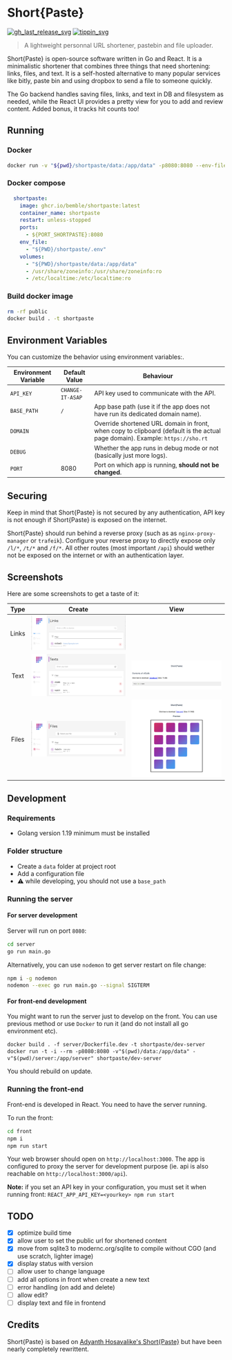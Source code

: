 # Short{Paste}

[![gh_last_release_svg]][gh_last_release_url]
[![tippin_svg]][tippin_url]

[gh_last_release_svg]: https://img.shields.io/github/v/release/bemble/shortpaste?sort=semver
[gh_last_release_url]: https://github.com/bemble/shortpaste/releases/latest

[tippin_svg]: https://img.shields.io/badge/donate-BuyMeACoffee-ffdd00?logo=buymeacoffee&style=flat
[tippin_url]: https://www.buymeacoffee.com/bemble

> A lightweight personnal URL shortener, pastebin and file uploader.

Short{Paste} is open-source software written in Go and React. It is a minimalistic shortener that combines three things that need shortening: links, files, and text. It is a self-hosted alternative to many popular services like bitly, paste bin and using dropbox to send a file to someone quickly.

The Go backend handles saving files, links, and text in DB and filesystem as needed, while the React UI provides a pretty view for you to add and review content. Added bonus, it tracks hit counts too!

## Running

### Docker

```bash
docker run -v "${pwd}/shortpaste/data:/app/data" -p8080:8080 --env-file "${pwd}/shortpaste/.env" ghcr.io/bemble/shortpaste:latest 
```

### Docker compose

```yml
  shortpaste:
    image: ghcr.io/bemble/shortpaste:latest 
    container_name: shortpaste
    restart: unless-stopped
    ports:
      - ${PORT_SHORTPASTE}:8080
    env_file:
      - "${PWD}/shortpaste/.env"
    volumes:
      - "${PWD}/shortpaste/data:/app/data"
      - /usr/share/zoneinfo:/usr/share/zoneinfo:ro
      - /etc/localtime:/etc/localtime:ro
```


### Build docker image

```bash
rm -rf public
docker build . -t shortpaste
```

## Environment Variables

You can customize the behavior using environment variables:.

| Environment Variable | Default Value    | Behaviour                                                                                                                     |
| -------------------- | ---------------- | ----------------------------------------------------------------------------------------------------------------------------- |
| `API_KEY`            | `CHANGE-IT-ASAP` | API key used to communicate with the API.                                                                                     |
| `BASE_PATH`          | `/`              | App base path (use it if the app does not have run its dedicated domain name).                                                |
| `DOMAIN`             |                  | Override shortened URL domain in front, when copy to clipboard (default is the actual page domain). Example: `https://sho.rt` |
| `DEBUG`              |                  | Whether the app runs in debug mode or not (basically just more logs).                                                         |
| `PORT`               | 8080             | Port on which app is running, **should not be changed**.                                                                      |

## Securing

Keep in mind that Short{Paste} is not secured by any authentication, API key is not enough if Short{Paste} is exposed on the internet.

Short{Paste} should run behind a reverse proxy (such as as `nginx-proxy-manager` or `trafeik`).
Configure your reverse proxy to directly expose only `/l/*`, `/t/*` and `/f/*`. All other routes (most important `/api`) should wether not be exposed on the internet or with an authentication layer.

## Screenshots

Here are some screenshots to get a taste of it:

| Type  |                      Create                      |                          View                         |
| :---: | :----------------------------------------------: | :---------------------------------------------------: |
| Links | ![Link Create](ressources/screenshots/links.png) |                                                       |
| Text  | ![Text Create](ressources/screenshots/texts.png) | ![Text View](ressources/screenshots/text-preview.png) |
| Files | ![File Create](ressources/screenshots/files.png) | ![File View](ressources/screenshots/file-preview.png) |


## Development

### Requirements

* Golang version 1.19 minimum must be installed

### Folder structure

* Create a `data` folder at project root
* Add a configuration file
* :warning: while developing, you should not use a `base_path`

### Running the server

#### For server development

Server will run on port `8080`:

```bash
cd server
go run main.go
```

Alternatively, you can use `nodemon` to get server restart on file change:

```bash
npm i -g nodemon
nodemon --exec go run main.go --signal SIGTERM
```

#### For front-end development

You might want to run the server just to develop on the front.
You can use previous method or use `Docker` to run it (and do not install all go environment etc).

```
docker build . -f server/Dockerfile.dev -t shortpaste/dev-server
docker run -t -i --rm -p8080:8080 -v"$(pwd)/data:/app/data" -v"$(pwd)/server:/app/server" shortpaste/dev-server
```

You should rebuild on update.

### Running the front-end

Front-end is developed in React. You need to have the server running.

To run the front:

```bash
cd front
npm i
npm run start
```

Your web browser should open on `http://localhost:3000`. The app is configured to proxy the server for development purpose (ie. api is also reachable on `http://localhost:3000/api`).

**Note:** if you set an API key in your configuration, you must set it when running front: `REACT_APP_API_KEY=<yourkey> npm run start`

## TODO

- [x] optimize build time
- [x] allow user to set the public url for shortened content
- [x] move from sqlite3 to modernc.org/sqlite to compile without CGO (and use scratch, lighter image)
- [x] display status with version
- [ ] allow user to change language
- [ ] add all options in front when create a new text
- [ ] error handling (on add and delete)
- [ ] allow edit?
- [ ] display text and file in frontend

## Credits

Short{Paste} is based on [Adyanth Hosavalike's Short{Paste}](https://github.com/adyanth/shortpaste) but have been nearly completely rewrittent.
